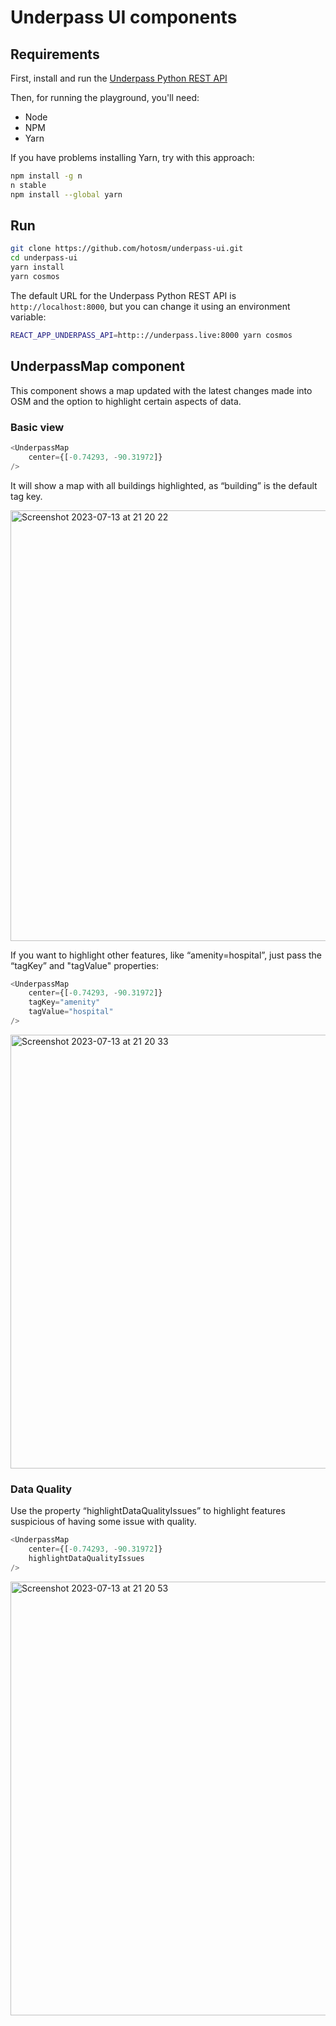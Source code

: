 # Underpass UI components

## Requirements

First, install and run the [Underpass Python REST API](https://github.com/hotosm/underpass/blob/master/docs/python-rest-api.md)

Then, for running the playground, you'll need:

* Node
* NPM
* Yarn

If you have problems installing Yarn, try with this approach:

```sh
npm install -g n
n stable
npm install --global yarn
```

## Run

```sh
git clone https://github.com/hotosm/underpass-ui.git
cd underpass-ui
yarn install
yarn cosmos
```

The default URL for the Underpass Python REST API is `http://localhost:8000`, but you can change it 
using an environment variable:

```sh
REACT_APP_UNDERPASS_API=http:://underpass.live:8000 yarn cosmos
```

## UnderpassMap component

This component shows a map updated with the latest changes made into OSM and the option to highlight certain aspects of data.

### Basic view

```js
<UnderpassMap 
	center={[-0.74293, -90.31972]}
/>
```

It will show a map with all buildings highlighted, as “building” is the default tag key.

<img width="689" alt="Screenshot 2023-07-13 at 21 20 22" src="https://github.com/hotosm/underpass/assets/1226194/a9ce1a9c-d5ae-4205-a7f8-927e6ebe60df">


If you want to highlight other features, like “amenity=hospital”, just pass the “tagKey” and "tagValue" properties:

```js
<UnderpassMap 
	center={[-0.74293, -90.31972]}
	tagKey="amenity"
	tagValue="hospital"
/>
```

<img width="694" alt="Screenshot 2023-07-13 at 21 20 33" src="https://github.com/hotosm/underpass/assets/1226194/c5b62e9d-4d34-442e-9726-8477cac2c59f">

### Data Quality

Use the property “highlightDataQualityIssues” to highlight features suspicious of having some issue with quality.

```js
<UnderpassMap 
	center={[-0.74293, -90.31972]}
	highlightDataQualityIssues
/>
```
<img width="694" alt="Screenshot 2023-07-13 at 21 20 53" src="https://github.com/hotosm/underpass/assets/1226194/82ae40e9-8ca5-4ab5-b866-41182b942f15">



